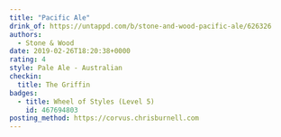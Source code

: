 ```yaml
---
title: "Pacific Ale"
drink_of: https://untappd.com/b/stone-and-wood-pacific-ale/626326
authors:
  - Stone & Wood
date: 2019-02-26T18:20:38+0000
rating: 4
style: Pale Ale - Australian
checkin:
  title: The Griffin
badges:
  - title: Wheel of Styles (Level 5)
    id: 467694803
posting_method: https://corvus.chrisburnell.com
---
```

